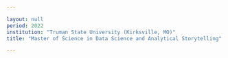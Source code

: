 ```yaml
---

layout: null 
period: 2022
institution: "Truman State University (Kirksville, MO)"
title: "Master of Science in Data Science and Analytical Storytelling"

---
```

